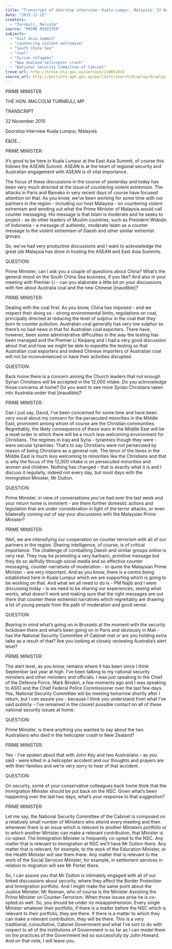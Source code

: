 ```yaml
---
title: "Transcript of doorstop interview: Kuala Lumpur, Malaysia: 22 November 2015: East Asia Summit; countering violent extremism; South China Sea; coal; Syrian refugees; New Zealand helicopter crash; National Security Committee of Cabinet"
date: "2015-11-22"
creators:
  - "Turnbull, Malcolm"
source: "PRIME MINISTER"
subjects:
  - "East Asia Summit"
  - "countering violent extremism"
  - "South China Sea"
  - "coal"
  - "Syrian refugees"
  - "New Zealand helicopter crash"
  - "National Security Committee of Cabinet"
trove_url: http://trove.nla.gov.au/version/219852014
source_url: http://parlinfo.aph.gov.au/parlInfo/search/display/display.w3p;query=Id%3A%22media/pressrel/4212614%22
---
```


 

 

 PRIME MINISTER 

 THE HON. MALCOLM TURNBULL MP   

 TRANSCRIPT   

 22 November 2015 

 Doorstop Interview  Kuala Lumpur, Malaysia 

 E&OE…   

 PRIME MINISTER:     

 It’s good to be here in Kuala Lumpur at the East Asia Summit, of course this follows the ASEAN  Summit. ASEAN is at the heart of regional security and Australian engagement with ASEAN is of vital  importance.    

 The focus of these discussions in the course of yesterday and today has been very much directed at  the issue of countering violent extremism. The attacks in Paris and Bamako in very recent days of  course have focused attention on that. As you know, we’ve been working for some time with our  partners in the region - including our host Malaysia - on countering violent extremism and sending  out what the Prime Minister of Malaysia would call counter messaging. His message is that Islam is  moderate and he seeks to project - as do other leaders of Muslim countries, such as President  Widodo of Indonesia - a message of authentic, moderate Islam as a counter message to the violent  extremism of Daesh and other similar extremist groups.    

 So, we’ve had very productive discussions and I want to acknowledge the great job Malaysia has  done in hosting the ASEAN and East Asia Summits.   

 QUESTION:   

 Prime Minister, can I ask you a couple of questions about China? What’s the general mood on the  South China Sea business, if you like? And also in your meeting with Premier Li - can you elaborate a  little bit on your discussions with him about Australia coal and the new Chinese [inaudible]?   

 PRIME MINISTER:     

 Dealing with the coal first. As you know, China has imposed - and we respect their doing so - strong  environmental limits, regulations on coal, principally directed at reducing the level of sulphur in the  coal that they burn to counter pollution. Australian coal generally has very low sulphur so there’s no  bad news in that for Australian coal exporters. There have, however, been some administrative  difficulties in the way the testing has been managed and the Premier Li Keqiang and I had a very  good discussion about that and how we might be able to expedite the testing so that Australian coal  exporters and indeed Chinese importers of Australian coal will not be inconvenienced or have their  activities disrupted.     

 QUESTION: 

 

 Back home there is a concern among the Church leaders that not enough Syrian Christians will be  accepted in the 12,000 intake. Do you acknowledge those concerns at home? Do you want to see  more Syrian Christians taken into Australia under that [inaudible]?   

 PRIME MINISTER:     

 Can I just say, David, I’ve been concerned for some time and have been very vocal about my concern  for the persecuted minorities in the Middle East, prominent among whom of course are the  Christian communities. Regrettably, the likely consequence of these wars in the Middle East will be a  reset order in which there will be a much less welcoming environment for Christians. The regimes in  Iraq and Syria - tyrannies though they were - were secular tyrannies. That’s to say Christians were  not persecuted by reason of being Christians as a general rule. The tenor of the times in the Middle  East is much less welcoming to minorities like the Christians and that is why the focus of the 12,000  intake is on persecuted minorities and women and children. Nothing has changed - that is exactly  what it is and I discuss it regularly, indeed not every day, but most days with the Immigration  Minister, Mr Dutton.     

 QUESTION:   

 Prime Minister, in view of conversations you’ve had over the last week and your return home is  imminent - are there further domestic actions and legislation that are under consideration in light of  the terror attacks, or even bilaterally coming out of say your discussions with the Malaysian Prime  Minister?   

 PRIME MINISTER:     

 Well, we are intensifying our cooperation on counter terrorism with all of our partners in the region.  Sharing intelligence, of course, is of critical importance. The challenge of combatting Daesh and  similar groups online is very real. They may be promoting a very barbaric, primitive message but  they do so skilfully through social media and so effective counter messaging, counter narratives of  moderation - to quote the Malaysian Prime Minister - are very important. And as you know, there is  a centre being established here in Kuala Lumpur which we are supporting which is going to be  working on that. And what we all need to do is - PM Najib and I were discussing today - is we need  to be sharing our experiences, seeing what works, what doesn’t work and making sure that the right  messages are out there that counter these extremist narratives which regrettably are drawing a lot  of young people from the path of moderation and good sense.    

 QUESTION:   

 Bearing in mind what’s going on in Brussels at the moment with the security lockdown there and  what’s been going on in Paris and obviously in Mali - has the National Security Committee of Cabinet  met or are you holding extra talks as a result of that? Are you looking at closely reviewing Australia’s  alert level?     

 PRIME MINISTER:     

 The alert level, as you know, remains where it has been since I think September last year at high. I’ve  been talking to my national security ministers and other ministers and officials. I was just speaking to  the Chief of the Defence Force, Mark Binskin, a few moments ago and I was speaking to ASIO and  the Chief Federal Police Commissioner over the last few days. Yes, National Security Committee will  be meeting tomorrow shortly after I return, but I can assure you - because I think you understand  from what I’ve said publicly - I’ve remained in the closest possible contact on all of these national  security issues at home.  

 

 QUESTION:   

 Prime Minister, is there anything you wanted to say about the two Australians who died in the  helicopter crash in New Zealand?    

 PRIME MINISTER:     

 Yes - I’ve spoken about that with John Key and two Australians - as you said - were killed in a  helicopter accident and our thoughts and prayers are with their families and we’re very sorry to hear  of that accident.    

 QUESTION:   

 On security, some of your conservative colleagues back home think that the Immigration Minister  should be put back on the NSC. Given what’s been happening over the last two days, what’s your  response to that suggestion?   

 PRIME MINISTER:     

 Let me say, the National Security Committee of the Cabinet is composed on a relatively small  number of Ministers who attend every meeting and then whenever there is an issue which is  relevant to another Ministers portfolio or to which another Minister can make a relevant  contribution, that Minister is co-opted. The Immigration Minister is frequently co-opted to the NSC.  Any matter that is relevant to immigration at NSC we’ll have Mr Dutton there. Any matter that is  relevant, for example, to the work of the Education Minister, or the Health Minister will see them  there. Any matter that is relevant to the work of the Social Services Minister, for example, in  settlement services in relation to migration will see Mr Porter there.    

 So, I can assure you that Mr Dutton is intimately engaged with all of our linked discussions about  security, where they affect the Border Protection and Immigration portfolio. And I might make the  same point about the Justice Minister, Mr Keenan, who of course is the Minister Assisting the Prime  Minister on Counter-Terrorism. When those issues arise he is co-opted as well. So, you should be  under no misapprehension. Every single Minister whatever their portfolio, if there is a matter before  the NSC which is relevant to their portfolio, they are there. If there is a matter to which they can  make a relevant contribution, they will be there. This is a very traditional, consultative, Cabinet  Government and what I’ve sort to do with respect to all of the institutions of Government is so far as  I can model them on the practices of the Government led so successfully by John Howard. And on  that note, I will leave you.    


